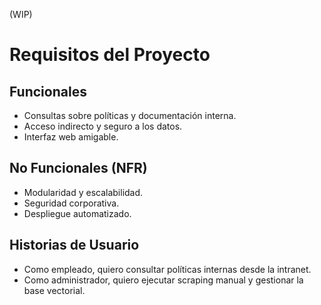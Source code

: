 (WIP)
# Requisitos del Proyecto

## Funcionales

- Consultas sobre políticas y documentación interna.
- Acceso indirecto y seguro a los datos.
- Interfaz web amigable.

## No Funcionales (NFR)

- Modularidad y escalabilidad.
- Seguridad corporativa.
- Despliegue automatizado.

## Historias de Usuario

- Como empleado, quiero consultar políticas internas desde la intranet.
- Como administrador, quiero ejecutar scraping manual y gestionar la base vectorial.
